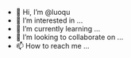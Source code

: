 - 👋 Hi, I’m @luoqu
- 👀 I’m interested in ...
- 🌱 I’m currently learning ...
- 💞️ I’m looking to collaborate on ...
- 📫 How to reach me ...

<!---
luoqu/luoqu is a ✨ special ✨ repository because its `README.md` (this file) appears on your GitHub profile.
You can click the Preview link to take a look at your changes.
--->
